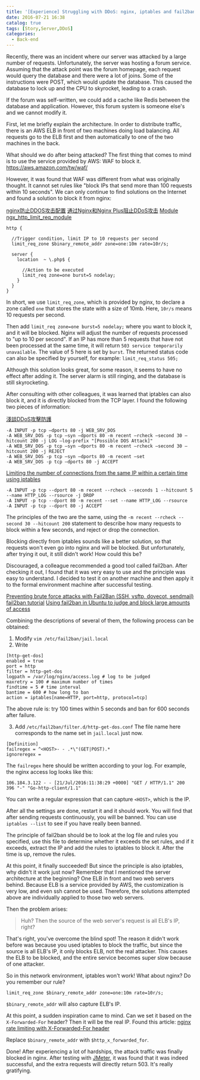 ```yaml
---
title: '[Experience] Struggling with DDoS: nginx, iptables and fail2ban'
date: 2016-07-21 16:38
catalog: true
tags: [Story,Server,DDoS]
categories:
  - Back-end
---
```

Recently, there was an incident where our server was attacked by a large number of requests. Unfortunately, the server was hosting a forum service. Assuming that the attack point was the forum homepage, each request would query the database and there were a lot of joins. Some of the instructions were POST, which would update the database. This caused the database to lock up and the CPU to skyrocket, leading to a crash.

If the forum was self-written, we could add a cache like Redis between the database and application. However, this forum system is someone else's and we cannot modify it.

<!-- more -->

First, let me briefly explain the architecture. In order to distribute traffic, there is an AWS ELB in front of two machines doing load balancing. All requests go to the ELB first and then automatically to one of the two machines in the back.

What should we do after being attacked? The first thing that comes to mind is to use the service provided by AWS: WAF to block it.
https://aws.amazon.com/tw/waf/

However, it was found that WAF was different from what was originally thought. It cannot set rules like "block IPs that send more than 100 requests within 10 seconds". We can only continue to find solutions on the Internet and found a solution to block it from nginx:

[nginx防止DDOS攻击配置](https://www.52os.net/articles/nginx-anti-ddos-setting.html)
[通过Nginx和Nginx Plus阻止DDoS攻击](http://www.infoq.com/cn/news/2016/01/Nginx-AntiDDoS)
[Module ngx_http_limit_req_module](http://nginx.org/en/docs/http/ngx_http_limit_req_module.html)
```
http {

  //Trigger condition, limit IP to 10 requests per second
  limit_req_zone $binary_remote_addr zone=one:10m rate=10r/s; 
  
  server {
    location  ~ \.php$ {

      //Action to be executed
      limit_req zone=one burst=5 nodelay;   
    }
  }
}
```

In short, we use `limit_req_zone`, which is provided by nginx, to declare a zone called `one` that stores the state with a size of 10mb. Here, `10r/s` means 10 requests per second.

Then add `limit_req zone=one burst=5 nodelay;` where you want to block it, and it will be blocked. Nginx will adjust the number of requests processed to "up to 10 per second". If an IP has more than 5 requests that have not been processed at the same time, it will return `503 service temporarily unavailable`. The value of 5 here is set by `burst`. The returned status code can also be specified by yourself, for example: `limit_req_status 505;`

Although this solution looks great, for some reason, it seems to have no effect after adding it. The server alarm is still ringing, and the database is still skyrocketing.

After consulting with other colleagues, it was learned that iptables can also block it, and it is directly blocked from the TCP layer. I found the following two pieces of information:

[淺談DDoS攻擊防護](http://blog.eztable.com/2011/05/17/how-to-prevent-ddos/)
```
-A INPUT -p tcp –dports 80 -j WEB_SRV_DOS
-A WEB_SRV_DOS -p tcp –syn –dports 80 -m recent –rcheck –second 30 –hitcount 200 -j LOG –log-prefix "[Possible DOS Attack]"
-A WEB_SRV_DOS -p tcp –syn –dports 80 -m recent –rcheck –second 30 –hitcount 200 -j REJECT  
-A WEB_SRV_DOS -p tcp –syn –dports 80 -m recent –set  
-A WEB_SRV_DOS -p tcp –dports 80 -j ACCEPT
```

[Limiting the number of connections from the same IP within a certain time using iptables](http://ishm.idv.tw/?p=188)

```
-A INPUT -p tcp --dport 80 -m recent --rcheck --seconds 1 --hitcount 5 --name HTTP_LOG --rsource -j DROP
-A INPUT -p tcp --dport 80 -m recent --set --name HTTP_LOG --rsource
-A INPUT -p tcp --dport 80 -j ACCEPT
```

The principles of the two are the same, using the `-m recent --rcheck --second 30 --hitcount 200` statement to describe how many requests to block within a few seconds, and reject or drop the connection.

Blocking directly from iptables sounds like a better solution, so that requests won't even go into nginx and will be blocked. But unfortunately, after trying it out, it still didn't work! How could this be?

Discouraged, a colleague recommended a good tool called fail2ban. After checking it out, I found that it was very easy to use and the principle was easy to understand. I decided to test it on another machine and then apply it to the formal environment machine after successful testing.

[Preventing brute force attacks with Fail2Ban (SSH, vsftp, dovecot, sendmail)](http://www.vixual.net/blog/archives/252)
[fail2ban tutorial](http://blog.vic.mh4u.org/2011/272)
[Using fail2ban in Ubuntu to judge and block large amounts of access](http://chuhw.pixnet.net/blog/post/167657289-ubuntu-%E4%B8%AD%E4%BD%BF%E7%94%A8-fail2ban-%E9%87%9D%E5%B0%8D%E5%A4%A7%E9%87%8F-access-%E5%81%9A%E5%88%A4%E6%96%B7%E5%8F%8A%E9%98%BB%E6%93%8B)

Combining the descriptions of several of them, the following process can be obtained:

1. Modify `vim /etc/fail2ban/jail.local`
2. Write
```
[http-get-dos]
enabled = true
port = http
filter = http-get-dos
logpath = /var/log/nginx/access.log # log to be judged
maxretry = 100 # maximum number of times
findtime = 5 # time interval
bantime = 600 # how long to ban
action = iptables[name=HTTP, port=http, protocol=tcp]
```
The above rule is: try 100 times within 5 seconds and ban for 600 seconds after failure.

3. Add `/etc/fail2ban/filter.d/http-get-dos.conf`
The file name here corresponds to the name set in `jail.local` just now.
```
[Definition]
failregex = ^<HOST>- - .*\"(GET|POST).*
ignoreregex =
```
The `failregex` here should be written according to your log. For example, the nginx access log looks like this:
```
106.184.3.122 - - [21/Jul/2016:11:38:29 +0000] "GET / HTTP/1.1" 200 396 "-" "Go-http-client/1.1"
```
You can write a regular expression that can capture `<HOST>`, which is the IP.

After all the settings are done, restart it and it should work. You will find that after sending requests continuously, you will be banned. You can use `iptables --list` to see if you have really been banned.

The principle of fail2ban should be to look at the log file and rules you specified, use this file to determine whether it exceeds the set rules, and if it exceeds, extract the IP and add the rules to iptables to block it. After the time is up, remove the rules.

At this point, it finally succeeded! But since the principle is also iptables, why didn't it work just now?
Remember that I mentioned the server architecture at the beginning? One ELB in front and two web servers behind. Because ELB is a service provided by AWS, the customization is very low, and even ssh cannot be used. Therefore, the solutions attempted above are individually applied to those two web servers.

Then the problem arises:
> Huh? Then the source of the web server's request is all ELB's IP, right?

That's right, you've overcome the blind spot! The reason it didn't work before was because you used iptables to block the traffic, but since the source is all ELB's IP, it only blocks ELB, not the real attacker. This causes the ELB to be blocked, and the entire service becomes super slow because of one attacker.

So in this network environment, iptables won't work! What about nginx? Do you remember our rule?
```
limit_req_zone $binary_remote_addr zone=one:10m rate=10r/s; 
```
`$binary_remote_addr` will also capture ELB's IP.

At this point, a sudden inspiration came to mind. Can we set it based on the `X-Forwarded-For` header? Then it will be the real IP. Found this article: [nginx rate limiting with X-Forwarded-For header](http://serverfault.com/questions/487463/nginx-rate-limiting-with-x-forwarded-for-header)

Replace `$binary_remote_addr` with `$http_x_forwarded_for`.

Done! After experiencing a lot of hardships, the attack traffic was finally blocked in nginx. After testing with [JMeter](http://jmeter.apache.org/), it was found that it was indeed successful, and the extra requests will directly return 503. It's really gratifying.
